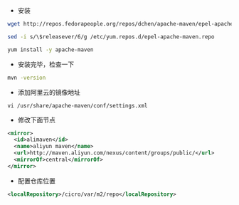 - 安装

```bash
wget http://repos.fedorapeople.org/repos/dchen/apache-maven/epel-apache-maven.repo -O /etc/yum.repos.d/epel-apache-maven.repo
```

~~~bash
sed -i s/\$releasever/6/g /etc/yum.repos.d/epel-apache-maven.repo
~~~

~~~bash
yum install -y apache-maven
~~~

- 安装完毕，检查一下

~~~bash
mvn -version
~~~

- 添加阿里云的镜像地址

```undefined
vi /usr/share/apache-maven/conf/settings.xml
```

- 修改下面节点

```xml
<mirror>
  <id>alimaven</id>
  <name>aliyun maven</name>
  <url>http://maven.aliyun.com/nexus/content/groups/public/</url>
  <mirrorOf>central</mirrorOf>
</mirror>
```

- 配置仓库位置

```xml
<localRepository>/cicro/var/m2/repo</localRepository>
```